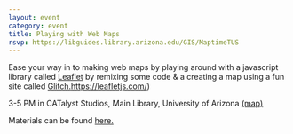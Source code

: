 ```yaml
---
layout: event
category: event
title: Playing with Web Maps
rsvp: https://libguides.library.arizona.edu/GIS/MaptimeTUS
---
```


Ease your way in to making web maps by playing around with a javascript library called [Leaflet](https://leafletjs.com/) by remixing some code & a creating a map using a fun site called [Glitch.](https://glitch.com/)https://leafletjs.com/)

3-5 PM in CATalyst Studios, Main Library, University of Arizona [(map)](https://maps.arizona.edu/campus360/?shareId=cffd90949e3d2b8aec3f6e9d727e66680d6c2973)

Materials can be found [here.](https://github.com/maptime/tucson/tree/gh-pages/sessions/leaflet_glitch_02-2020) 
